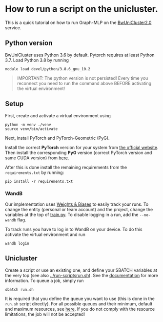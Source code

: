 # How to run a script on the unicluster.
This is a quick tutorial on how to run Graph-MLP on the [BwUniCluster2.0](https://www.scc.kit.edu/en/services/bwUniCluster_2.0.php) service.

## Python version
BwUniCluster uses Python 3.6 by default. Pytorch requires at least Python 3.7.
Load Python 3.8 by running
```shell
module load devel/python/3.8.6_gnu_10.2
```
> IMPORTANT: The python version is not persisted! Every time you reconnect you need to run the command above BEFORE activating the virtual environment!

## Setup
First, create and activate a virtual environment using
```shell
python -m venv ./venv
source venv/bin/activate
```
Next, install PyTorch and PyTorch-Geometric (PyG).

Install the correct **PyTorch** version for your system from [the official website](https://pytorch.org/get-started/locally/).
Then install the corresponding **PyG** version (correct PyTorch version and same CUDA version) from [here](https://pytorch-geometric.readthedocs.io/en/latest/install/installation.html).

After this is done install the remaining requirements from the `requirements.txt` by running:
```shell
pip install -r requirements.txt
```

### WandB
Our implementation uses [Weights & Biases](https://wandb.ai/site) to easily track your runs.
To change the entity (personal or team account) and the project, change the variables at the top of [train.py](../train.py).
To disable logging in a run, add the `--no-wandb` flag.

To track runs you have to log in to WandB on your device. To do this activate the virtual environment and run 
```
wandb login
```


## Unicluster
Create a script or use an existing one, and define your SBATCH variables at the very top (see also [../run-scriptsrun.sh](../run-scripts/run.sh)).
See the [documentation](https://wiki.bwhpc.de/e/BwUniCluster2.0/Slurm#Job_Submission_:_sbatch) for more information.
To queue a job, simply run
```shell
sbatch run.sh
```
It is required that you define the queue you want to use (this is done in the `run.sh` script directly).
For all possible queues and their minimum, default and maximum resources, see [here](https://wiki.bwhpc.de/e/BwUniCluster2.0/Batch_Queues#sbatch_-p_queue).
If you do not comply with the resource limitations, the job will not be accepted!
